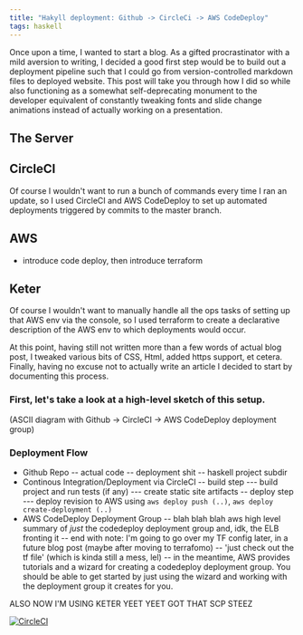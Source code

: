 ```yaml
---
title: "Hakyll deployment: Github -> CircleCi -> AWS CodeDeploy"
tags: haskell
---
```


Once upon a time, I wanted to start a blog. As a gifted procrastinator with a mild aversion to writing, I decided a good first step would be to build out a deployment pipeline such that I could go from version-controlled markdown files to deployed website. This post will take you through how I did so while also functioning as a somewhat self-deprecating monument to the developer equivalent of constantly tweaking fonts and slide change animations instead of actually working on a presentation.

## The Server


## CircleCI

Of course I wouldn't want to run a bunch of commands every time I ran an update, so I used CircleCI and AWS CodeDeploy to set up automated deployments triggered by commits to the master branch. 

## AWS

- introduce code deploy, then introduce terraform

## Keter

Of course I wouldn't want to manually handle all the ops tasks of setting up that AWS env via the console, so I used terraform to create a declarative description of the AWS env to which deployments would occur. 

At this point, having still not written more than a few words of actual blog post, I tweaked various bits of CSS, Html, added https support, et cetera. Finally, having no excuse not to actually write an article I decided to start by documenting this process.

<!--more-->

### First, let's take a look at a high-level sketch of this setup.

(ASCII diagram with Github -> CircleCI -> AWS CodeDeploy deployment group)


### Deployment Flow

- Github Repo
-- actual code
-- deployment shit
-- haskell project subdir
- Continous Integration/Deployment via CircleCI
-- build step
--- build project and run tests (if any)
--- create static site artifacts
-- deploy step
--- deploy revision to AWS using `aws deploy push (..)`, `aws deploy create-deployment (..)`
- AWS CodeDeploy Deployment Group
-- blah blah blah aws high level summary of _just_ the codedeploy deployment group and, idk, the ELB fronting it
-- end with note: I'm going to go over my TF config later, in a future blog post (maybe after moving to terrafomo)
-- 'just check out the tf file' (which is kinda still a mess, lel)
-- in the meantime, AWS provides tutorials and a wizard for creating a codedeploy deployment group. You should be able to get started by just using the wizard and working with the deployment group it creates for you.


ALSO NOW I'M USING KETER YEET YEET GOT THAT SCP STEEZ

[![CircleCI](https://circleci.com/gh/pkinsky/imminent-axolotl/tree/master.svg?style=svg)](https://circleci.com/gh/pkinsky/imminent-axolotl/tree/master)

